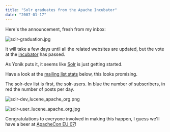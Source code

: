 ```yaml
---
title: "Solr graduates from the Apache Incubator"
date: "2007-01-17"
---
```


Here's the announcement, fresh from my inbox:

![solr-graduation.jpg](images/solr-graduation.jpg)

It will take a few days until all the related websites are updated, but the vote at the [incubator](http://incubator.apache.org) has passed.

As Yonik puts it, it seems like [Solr](http://incubator.apache.org/solr/) is just getting started.

Have a look at the [mailing list stats](http://people.apache.org/~coar/mlists.html) below, this looks promising.

The solr-dev list is first, the solr-users. In blue the number of subscribers, in red the number of posts per day.

![solr-dev_lucene_apache_org.png](images/solr-dev_lucene_apache_org.png)

![solr-user_lucene_apache_org.jpg](images/solr-user_lucene_apache_org.jpg)

Congratulations to everyone involved in making this happen, I guess we'll have a beer at [ApacheCon EU 07](http://www.apachecon.com/2007/EU/)!
